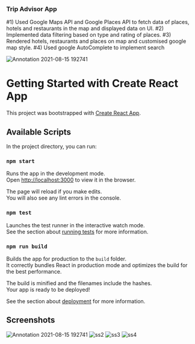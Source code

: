 ### Trip Advisor App
#1) Used Google Maps API and Google Places API to fetch data of places,
hotels and restaurants in the map and displayed data on UI.
#2) Implemented data filtering based on type and rating of places.
#3) Rendered hotels, restaurants and places on map and customised
   google map style.
#4) Used google AutoComplete to implement search


![Annotation 2021-08-15 192741](https://user-images.githubusercontent.com/63799563/129481031-546e70ea-5832-44bf-9bb3-d59ea7ccbb22.png)
# Getting Started with Create React App

This project was bootstrapped with [Create React App](https://github.com/facebook/create-react-app).

## Available Scripts

In the project directory, you can run:

### `npm start`

Runs the app in the development mode.\
Open [http://localhost:3000](http://localhost:3000) to view it in the browser.

The page will reload if you make edits.\
You will also see any lint errors in the console.

### `npm test`

Launches the test runner in the interactive watch mode.\
See the section about [running tests](https://facebook.github.io/create-react-app/docs/running-tests) for more information.

### `npm run build`

Builds the app for production to the `build` folder.\
It correctly bundles React in production mode and optimizes the build for the best performance.

The build is minified and the filenames include the hashes.\
Your app is ready to be deployed!

See the section about [deployment](https://facebook.github.io/create-react-app/docs/deployment) for more information.

## Screenshots
![Annotation 2021-08-15 192741](https://user-images.githubusercontent.com/63799563/129481046-011e4581-4836-4050-a92d-09db124c79fd.png)
![ss2](https://user-images.githubusercontent.com/63799563/129479411-20cfb04c-e6fe-400a-8258-5ba87c776020.png)
![ss3](https://user-images.githubusercontent.com/63799563/129479414-3e444c85-eec6-48a7-8112-ade259be5ef9.png)
![ss4](https://user-images.githubusercontent.com/63799563/129479418-fd219473-ca97-4db2-ad9b-956a20ad4b6f.png)

